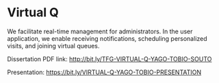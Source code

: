 # Virtual Q
We facilitate real-time management for administrators. In the user application, we enable receiving notifications, scheduling personalized visits, and joining virtual queues.

Dissertation PDF link: http://bit.ly/TFG-VIRTUAL-Q-YAGO-TOBIO-SOUTO

Presentation: https://bit.ly/VIRTUAL-Q-YAGO-TOBIO-PRESENTATION
